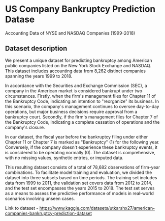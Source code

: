 # US Company Bankruptcy Prediction Datase

Accounting Data of NYSE and NASDAQ Companies (1999-2018)

## Dataset description

We present a unique dataset for predicting bankruptcy among American public companies listed on the New York Stock Exchange and NASDAQ. This dataset includes accounting data from 8,262 distinct companies spanning the years 1999 to 2018.

In accordance with the Securities and Exchange Commission (SEC), a company in the American market is considered bankrupt under two circumstances. Firstly, when the firm's management files for Chapter 11 of the Bankruptcy Code, indicating an intention to "reorganize" its business. In this scenario, the company's management continues to oversee day-to-day operations, but major business decisions require approval from a bankruptcy court. Secondly, if the firm's management files for Chapter 7 of the Bankruptcy Code, indicating a complete cessation of operations and the company's closure.

In our dataset, the fiscal year before the bankruptcy filing under either Chapter 11 or Chapter 7 is marked as "Bankruptcy" (1) for the following year. Conversely, if the company doesn't experience these bankruptcy events, it is considered to be operating normally (0). The dataset is comprehensive, with no missing values, synthetic entries, or imputed data.

This resulting dataset consists of a total of 78,682 observations of firm-year combinations. To facilitate model training and evaluation, we divided the dataset into three subsets based on time periods. The training set includes data from 1999 to 2011, the validation set covers data from 2012 to 2014, and the test set encompasses the years 2015 to 2018. The test set serves as a means to assess the predictive performance of models in real-world scenarios involving unseen cases.

Link to dataset - https://www.kaggle.com/datasets/utkarshx27/american-companies-bankruptcy-prediction-dataset
